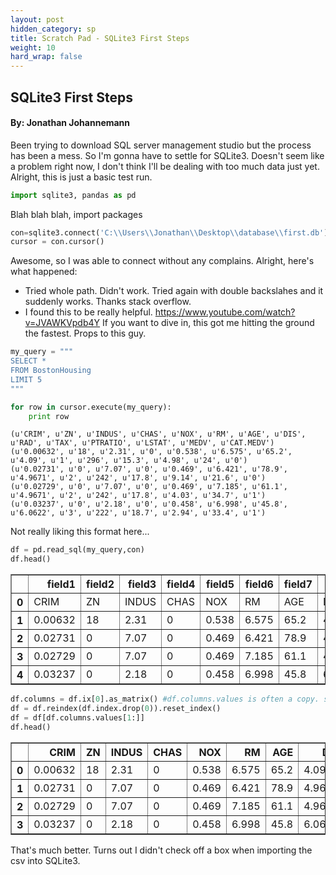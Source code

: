 ```yaml
---
layout: post
hidden_category: sp
title: Scratch Pad - SQLite3 First Steps
weight: 10
hard_wrap: false
---
```


## SQLite3 First Steps

#### By: Jonathan Johannemann

Been trying to download SQL server management studio but the process has been a mess. So I'm gonna have to settle for SQLite3. Doesn't seem like a problem right now, I don't think I'll be dealing with too much data just yet. Alright, this is just a basic test run.


```python
import sqlite3, pandas as pd
```

Blah blah blah, import packages


```python
con=sqlite3.connect('C:\\Users\\Jonathan\\Desktop\\database\\first.db')
cursor = con.cursor()
```

Awesome, so I was able to connect without any complains. Alright, here's what happened:
* Tried whole path. Didn't work. Tried again with double backslahes and it suddenly works. Thanks stack overflow.
* I found this to be really helpful. https://www.youtube.com/watch?v=JVAWKVpdb4Y If you want to dive in, this got me hitting the ground the fastest. Props to this guy.


```python
my_query = """
SELECT *
FROM BostonHousing
LIMIT 5
"""

for row in cursor.execute(my_query):
    print row
```

    (u'CRIM', u'ZN', u'INDUS', u'CHAS', u'NOX', u'RM', u'AGE', u'DIS', u'RAD', u'TAX', u'PTRATIO', u'LSTAT', u'MEDV', u'CAT.MEDV')
    (u'0.00632', u'18', u'2.31', u'0', u'0.538', u'6.575', u'65.2', u'4.09', u'1', u'296', u'15.3', u'4.98', u'24', u'0')
    (u'0.02731', u'0', u'7.07', u'0', u'0.469', u'6.421', u'78.9', u'4.9671', u'2', u'242', u'17.8', u'9.14', u'21.6', u'0')
    (u'0.02729', u'0', u'7.07', u'0', u'0.469', u'7.185', u'61.1', u'4.9671', u'2', u'242', u'17.8', u'4.03', u'34.7', u'1')
    (u'0.03237', u'0', u'2.18', u'0', u'0.458', u'6.998', u'45.8', u'6.0622', u'3', u'222', u'18.7', u'2.94', u'33.4', u'1')


Not really liking this format here...


```python
df = pd.read_sql(my_query,con)
df.head()
```




<div>
<table border="1" class="dataframe">
  <thead>
    <tr style="text-align: right;">
      <th></th>
      <th>field1</th>
      <th>field2</th>
      <th>field3</th>
      <th>field4</th>
      <th>field5</th>
      <th>field6</th>
      <th>field7</th>
      <th>field8</th>
      <th>field9</th>
      <th>field10</th>
      <th>field11</th>
      <th>field12</th>
      <th>field13</th>
      <th>field14</th>
    </tr>
  </thead>
  <tbody>
    <tr>
      <th>0</th>
      <td>CRIM</td>
      <td>ZN</td>
      <td>INDUS</td>
      <td>CHAS</td>
      <td>NOX</td>
      <td>RM</td>
      <td>AGE</td>
      <td>DIS</td>
      <td>RAD</td>
      <td>TAX</td>
      <td>PTRATIO</td>
      <td>LSTAT</td>
      <td>MEDV</td>
      <td>CAT.MEDV</td>
    </tr>
    <tr>
      <th>1</th>
      <td>0.00632</td>
      <td>18</td>
      <td>2.31</td>
      <td>0</td>
      <td>0.538</td>
      <td>6.575</td>
      <td>65.2</td>
      <td>4.09</td>
      <td>1</td>
      <td>296</td>
      <td>15.3</td>
      <td>4.98</td>
      <td>24</td>
      <td>0</td>
    </tr>
    <tr>
      <th>2</th>
      <td>0.02731</td>
      <td>0</td>
      <td>7.07</td>
      <td>0</td>
      <td>0.469</td>
      <td>6.421</td>
      <td>78.9</td>
      <td>4.9671</td>
      <td>2</td>
      <td>242</td>
      <td>17.8</td>
      <td>9.14</td>
      <td>21.6</td>
      <td>0</td>
    </tr>
    <tr>
      <th>3</th>
      <td>0.02729</td>
      <td>0</td>
      <td>7.07</td>
      <td>0</td>
      <td>0.469</td>
      <td>7.185</td>
      <td>61.1</td>
      <td>4.9671</td>
      <td>2</td>
      <td>242</td>
      <td>17.8</td>
      <td>4.03</td>
      <td>34.7</td>
      <td>1</td>
    </tr>
    <tr>
      <th>4</th>
      <td>0.03237</td>
      <td>0</td>
      <td>2.18</td>
      <td>0</td>
      <td>0.458</td>
      <td>6.998</td>
      <td>45.8</td>
      <td>6.0622</td>
      <td>3</td>
      <td>222</td>
      <td>18.7</td>
      <td>2.94</td>
      <td>33.4</td>
      <td>1</td>
    </tr>
  </tbody>
</table>
</div>




```python
df.columns = df.ix[0].as_matrix() #df.columns.values is often a copy. set it on df.columns to change column names
df = df.reindex(df.index.drop(0)).reset_index()
df = df[df.columns.values[1:]]
df.head()
```




<div>
<table border="1" class="dataframe">
  <thead>
    <tr style="text-align: right;">
      <th></th>
      <th>CRIM</th>
      <th>ZN</th>
      <th>INDUS</th>
      <th>CHAS</th>
      <th>NOX</th>
      <th>RM</th>
      <th>AGE</th>
      <th>DIS</th>
      <th>RAD</th>
      <th>TAX</th>
      <th>PTRATIO</th>
      <th>LSTAT</th>
      <th>MEDV</th>
      <th>CAT.MEDV</th>
    </tr>
  </thead>
  <tbody>
    <tr>
      <th>0</th>
      <td>0.00632</td>
      <td>18</td>
      <td>2.31</td>
      <td>0</td>
      <td>0.538</td>
      <td>6.575</td>
      <td>65.2</td>
      <td>4.09</td>
      <td>1</td>
      <td>296</td>
      <td>15.3</td>
      <td>4.98</td>
      <td>24</td>
      <td>0</td>
    </tr>
    <tr>
      <th>1</th>
      <td>0.02731</td>
      <td>0</td>
      <td>7.07</td>
      <td>0</td>
      <td>0.469</td>
      <td>6.421</td>
      <td>78.9</td>
      <td>4.9671</td>
      <td>2</td>
      <td>242</td>
      <td>17.8</td>
      <td>9.14</td>
      <td>21.6</td>
      <td>0</td>
    </tr>
    <tr>
      <th>2</th>
      <td>0.02729</td>
      <td>0</td>
      <td>7.07</td>
      <td>0</td>
      <td>0.469</td>
      <td>7.185</td>
      <td>61.1</td>
      <td>4.9671</td>
      <td>2</td>
      <td>242</td>
      <td>17.8</td>
      <td>4.03</td>
      <td>34.7</td>
      <td>1</td>
    </tr>
    <tr>
      <th>3</th>
      <td>0.03237</td>
      <td>0</td>
      <td>2.18</td>
      <td>0</td>
      <td>0.458</td>
      <td>6.998</td>
      <td>45.8</td>
      <td>6.0622</td>
      <td>3</td>
      <td>222</td>
      <td>18.7</td>
      <td>2.94</td>
      <td>33.4</td>
      <td>1</td>
    </tr>
  </tbody>
</table>
</div>



That's much better. Turns out I didn't check off a box when importing the csv into SQLite3. 
